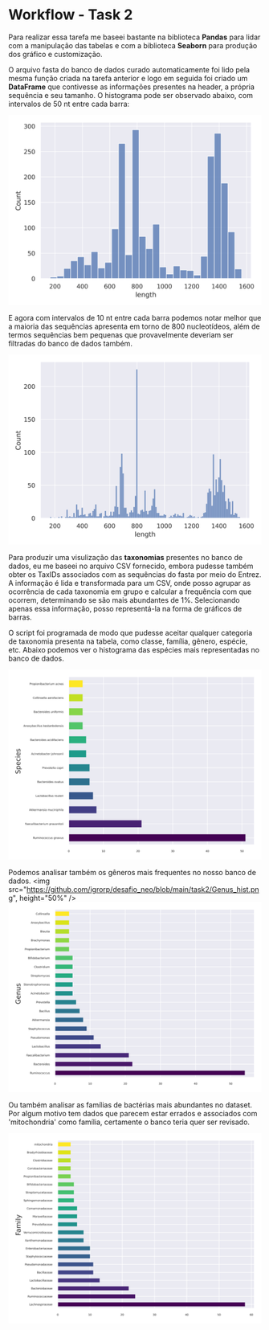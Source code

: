 # Workflow - Task 2

Para realizar essa tarefa me baseei bastante na biblioteca **Pandas** para lidar com a manipulação das tabelas e com a biblioteca **Seaborn** para produção dos gráfico e customização.

O arquivo fasta do banco de dados curado automaticamente foi lido pela mesma função criada na tarefa anterior e logo em seguida foi criado um **DataFrame** que contivesse as informações presentes na header, a própria sequência e seu tamanho. O histograma pode ser observado abaixo, com intervalos de 50 nt entre cada barra:

![enter image description here](https://github.com/igrorp/desafio_neo/blob/main/task2/hist.png)

E agora com intervalos de 10 nt entre cada barra podemos notar melhor que a maioria das sequências apresenta em torno de 800 nucleotídeos, além de termos sequências bem pequenas que provavelmente deveriam ser filtradas do banco de dados também.

![enter image description here](https://github.com/igrorp/desafio_neo/blob/main/task2/hist_10.png)

Para produzir uma visulização das **taxonomias** presentes no banco de dados, eu me baseei no arquivo CSV fornecido, embora pudesse também obter os TaxIDs associados com as sequências do fasta por meio do Entrez. A informação é lida e transformada para um CSV, onde posso agrupar as ocorrência de cada taxonomia em grupo e calcular a frequência com que ocorrem, determinando se são mais abundantes de 1%. Selecionando apenas essa informação, posso representá-la na forma de gráficos de barras.

O script foi programada de modo que pudesse aceitar qualquer categoria de taxonomia presenta na tabela, como classe, família, gênero, espécie, etc. Abaixo podemos ver o histograma das espécies mais representadas no banco de dados.

![enter image description here](https://github.com/igrorp/desafio_neo/blob/main/task2/Species_hist.png)

Podemos analisar também os gêneros mais frequentes no nosso banco de dados.
<img src="https://github.com/igrorp/desafio_neo/blob/main/task2/Genus_hist.png", height="50%" />
![enter image description here](https://github.com/igrorp/desafio_neo/blob/main/task2/Genus_hist.png)

Ou também analisar as famílias de bactérias mais abundantes no dataset. Por algum motivo tem dados que parecem estar errados e associados com 'mitochondria' como família, certamente o banco teria quer ser revisado.

![enter image description here](https://github.com/igrorp/desafio_neo/blob/main/task2/Family_hist.png)
<!--stackedit_data:
eyJoaXN0b3J5IjpbLTQ1OTgyOTU0MF19
-->
